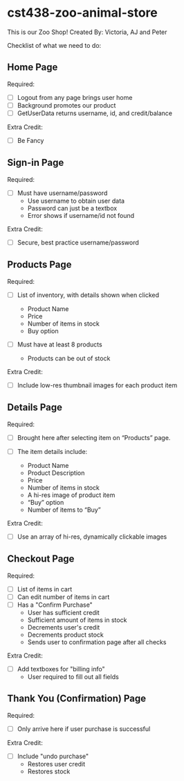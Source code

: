 # cst438-zoo-animal-store

This is our Zoo Shop!
Created By: Victoria, AJ and Peter

Checklist of what we need to do:

## Home Page

Required: <br>
  - [ ] Logout from any page brings user home <br>
  - [ ] Background promotes our product <br>
  - [ ] GetUserData returns username, id, and credit/balance 

Extra Credit: <br>
  - [ ] Be Fancy 

## Sign-in Page

Required: <br>
  - [ ] Must have username/password 
      * Use username to obtain user data <br>
      * Password can just be a textbox <br>
      * Error shows if username/id not found <br>
        
Extra Credit: <br>
  - [ ] Secure, best practice username/password 
    
## Products Page

Required: <br>
  - [ ] List of inventory, with details shown when clicked 
      * Product Name 
      * Price 
      * Number of items in stock
      * Buy option <br>
    
  - [ ] Must have at least 8 products 
      * Products can be out of stock <br>
      
Extra Credit: <br>
  - [ ] Include low-res thumbnail images for each product item 

## Details Page

Required: <br>
 - [ ] Brought here after selecting item on “Products” page. <br>
    
 - [ ] The item details include:
     * Product Name 
     * Product Description 
     * Price 
     * Number of items in stock 
     * A hi-res image of product item 
     * “Buy” option 
     * Number of items to “Buy” 

Extra Credit:
  - [ ] Use an array of hi-res, dynamically clickable images 
    
## Checkout Page

Required: 
  - [ ] List of items in cart 
  - [ ] Can edit number of items in cart 
  - [ ] Has a "Confirm Purchase" 
      * User has sufficient credit 
      * Sufficient amount of items in stock
      * Decrements user's credit 
      * Decrements product stock 
      * Sends user to confirmation page after all checks 
        
Extra Credit: 
  - [ ] Add textboxes for "billing info" 
      * User required to fill out all fields 
        
## Thank You (Confirmation) Page

Required: 
  - [ ] Only arrive here if user purchase is successful 
    
Extra Credit: 
  - [ ] Include "undo purchase" 
      * Restores user credit 
      * Restores stock 

